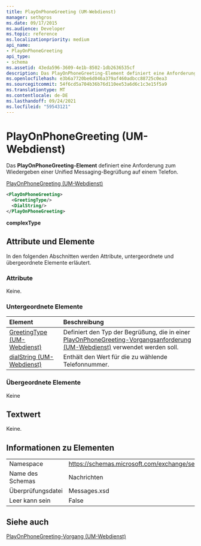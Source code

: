 ```yaml
---
title: PlayOnPhoneGreeting (UM-Webdienst)
manager: sethgros
ms.date: 09/17/2015
ms.audience: Developer
ms.topic: reference
ms.localizationpriority: medium
api_name:
- PlayOnPhoneGreeting
api_type:
- schema
ms.assetid: 43eda596-3609-4e1b-8502-1db2636535cf
description: Das PlayOnPhoneGreeting-Element definiert eine Anforderung zum Wiedergeben einer Unified Messaging-Begrüßung auf einem Telefon.
ms.openlocfilehash: e3b6a7720be6d046a379af460adbcc88725c0ea3
ms.sourcegitcommit: 54f6cd5a704b36b76d110ee53a6d6c1c3e15f5a9
ms.translationtype: MT
ms.contentlocale: de-DE
ms.lasthandoff: 09/24/2021
ms.locfileid: "59543121"
---
```

# <a name="playonphonegreeting-um-web-service"></a>PlayOnPhoneGreeting (UM-Webdienst)

Das **PlayOnPhoneGreeting-Element** definiert eine Anforderung zum Wiedergeben einer Unified Messaging-Begrüßung auf einem Telefon. 
  
[PlayOnPhoneGreeting (UM-Webdienst)](playonphonegreeting-um-web-service.md)
  
```xml
<PlayOnPhoneGreeting>
  <GreetingType/>
  <DialString/>
</PlayOnPhoneGreeting>
```

 **complexType**
## <a name="attributes-and-elements"></a>Attribute und Elemente

In den folgenden Abschnitten werden Attribute, untergeordnete und übergeordnete Elemente erläutert.
  
### <a name="attributes"></a>Attribute

Keine.
  
### <a name="child-elements"></a>Untergeordnete Elemente

|**Element**|**Beschreibung**|
|:-----|:-----|
|[GreetingType (UM-Webdienst)](greetingtype-um-web-service.md) <br/> |Definiert den Typ der Begrüßung, die in einer [PlayOnPhoneGreeting-Vorgangsanforderung (UM-Webdienst)](playonphonegreeting-operation-um-web-service.md) verwendet werden soll.  <br/> |
|[dialString (UM-Webdienst)](dialstring-um-web-service.md) <br/> |Enthält den Wert für die zu wählende Telefonnummer.  <br/> |
   
### <a name="parent-elements"></a>Übergeordnete Elemente

Keine
  
## <a name="text-value"></a>Textwert

Keine.
  
## <a name="element-information"></a>Informationen zu Elementen

|||
|:-----|:-----|
|Namespace  <br/> |https://schemas.microsoft.com/exchange/services/2006/messages  <br/> |
|Name des Schemas  <br/> |Nachrichten  <br/> |
|Überprüfungsdatei  <br/> |Messages.xsd  <br/> |
|Leer kann sein  <br/> |False  <br/> |
   
## <a name="see-also"></a>Siehe auch



[PlayOnPhoneGreeting-Vorgang (UM-Webdienst)](playonphonegreeting-operation-um-web-service.md)

